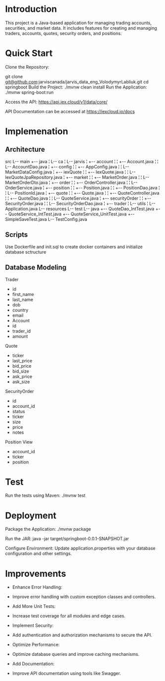 # Introduction

This project is a Java-based application for managing trading accounts, securities, and market data. It includes features for creating and managing traders, accounts, quotes, security orders, and positions.

# Quick Start

Clone the Repository:

git clone git@github.com:jarviscanada/jarvis_data_eng_VolodymyrLabliuk.git
cd springboot
Build the Project: ./mvnw clean install
Run the Application: ./mvnw spring-boot:run

Access the API: https://api.iex.cloud/v1/data/core/

API Documentation can be accessed at https://iexcloud.io/docs

# Implemenation

## Architecture

src
L-- main
+-- java
¦   L-- ca
¦       L-- jarvis
¦           +-- account
¦           ¦   +-- Account.java
¦           ¦   L-- AccountDao.java
¦           +-- config
¦           ¦   +-- AppConfig.java
¦           ¦   L-- MarketDataConfig.java
¦           +-- iexQuote
¦           ¦   +-- IexQuote.java
¦           ¦   L-- IexQuoteJpaRepository.java
¦           +-- market
¦           ¦   +-- MarketOrder.java
¦           ¦   L-- MarketOrderDto.java
¦           +-- order
¦           ¦   +-- OrderController.java
¦           ¦   L-- OrderService.java
¦           +-- position
¦           ¦   +-- Position.java
¦           ¦   +-- PositionDao.java
¦           ¦   L-- PositionId.java
¦           +-- quote
¦           ¦   +-- Quote.java
¦           ¦   +-- QuoteController.java
¦           ¦   +-- QuoteDao.java
¦           ¦   L-- QuoteService.java
¦           +-- securityOrder
¦           ¦   +-- SecurityOrder.java
¦           ¦   L-- SecurityOrderDao.java
¦           +-- trader
¦           L-- utils
¦           L-- Application.java
L-- resources
L-- test
L-- java
+-- QuoteDao_IntTest.java
+-- QuoteService_IntTest.java
+-- QuoteService_UnitTest.java
+-- SimpleSaveTest.java
L-- TestConfig.java



## Scripts

Use Dockerfile and init.sql to create docker containers and initialize database sctructure

## Database Modeling

Trader
- id
- first_name
- last_name
- dob
- country
- email
- Account
- id
- trader_id
- amount

Quote
- ticker
- last_price
- bid_price
- bid_size
- ask_price
- ask_size

SecurityOrder
- id
- account_id
- status
- ticker
- size
- price
- notes

Position View
- account_id
- ticker
- position

# Test

Run the tests using Maven: ./mvnw test

# Deployment

Package the Application: ./mvnw package

Run the JAR: java -jar target/springboot-0.0.1-SNAPSHOT.jar

Configure Environment: Update application.properties with your database configuration and other settings.

# Improvements

- Enhance Error Handling:
- Improve error handling with custom exception classes and controllers.

- Add More Unit Tests:
- Increase test coverage for all modules and edge cases.

- Implement Security:
- Add authentication and authorization mechanisms to secure the API.

- Optimize Performance:
- Optimize database queries and improve caching mechanisms.

- Add Documentation:
- Improve API documentation using tools like Swagger.
